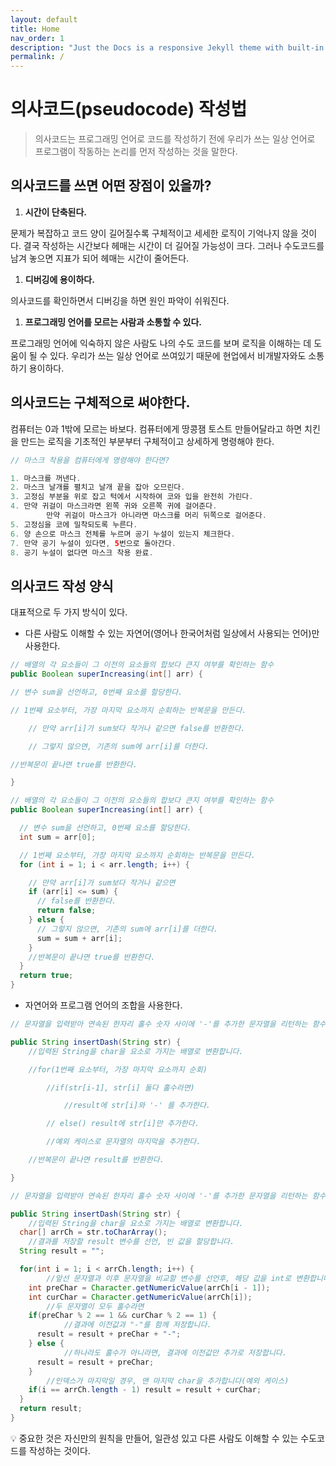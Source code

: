```yaml
---
layout: default
title: Home
nav_order: 1
description: "Just the Docs is a responsive Jekyll theme with built-in search that is easily customizable and hosted on GitHub Pages."
permalink: /
---
```


# 의사코드(pseudocode) 작성법

> 의사코드는 프로그래밍 언어로 코드를 작성하기 전에 우리가 쓰는 일상 언어로 프로그램이 작동하는 논리를 먼저 작성하는 것을 말한다.
> 

## 의사코드를 쓰면 어떤 장점이 있을까?

1. **시간이 단축된다.**

문제가 복잡하고 코드 양이 길어질수록 구체적이고 세세한 로직이 기억나지 않을 것이다. 결국 작성하는 시간보다 헤매는 시간이 더 길어질 가능성이 크다. 그러나 수도코드를 남겨 놓으면 지표가 되어 헤매는 시간이 줄어든다. 

1. **디버깅에 용이하다.**

의사코드를 확인하면서 디버깅을 하면 원인 파악이 쉬워진다.

1. **프로그래밍 언어를 모르는 사람과 소통할 수 있다.**

프로그래밍 언어에 익숙하지 않은 사람도 나의 수도 코드를 보며 로직을 이해하는 데 도움이 될 수 있다. 우리가 쓰는 일상 언어로 쓰여있기 때문에 현업에서 비개발자와도 소통하기 용이하다. 

## 의사코드는 구체적으로 써야한다.

컴퓨터는 0과 1밖에 모르는 바보다. 컴퓨터에게 땅콩잼 토스트 만들어달라고 하면 치킨을 만드는 로직을 기초적인 부분부터 구체적이고 상세하게 명령해야 한다. 

```java
// 마스크 착용을 컴퓨터에게 명령해야 한다면?

1. 마스크를 꺼낸다.
2. 마스크 날개를 펼치고 날개 끝을 잡아 오므린다.
3. 고정심 부분을 위로 잡고 턱에서 시작하여 코와 입을 완전히 가린다.
4. 만약 귀걸이 마스크라면 왼쪽 귀와 오른쪽 귀에 걸어준다.
		만약 귀걸이 마스크가 아니라면 마스크를 머리 뒤쪽으로 걸어준다.
5. 고정심을 코에 밀착되도록 누른다.
6. 양 손으로 마스크 전체를 누르며 공기 누설이 있는지 체크한다.
7. 만약 공기 누설이 있다면, 5번으로 돌아간다.
8. 공기 누설이 없다면 마스크 착용 완료.
```

## 의사코드 작성 양식

대표적으로 두 가지 방식이 있다.

- 다른 사람도 이해할 수 있는 자연어(영어나 한국어처럼 일상에서 사용되는 언어)만 사용한다.

```java
// 배열의 각 요소들이 그 이전의 요소들의 합보다 큰지 여부를 확인하는 함수
public Boolean superIncreasing(int[] arr) {

// 변수 sum을 선언하고, 0번째 요소를 할당한다.

// 1번째 요소부터, 가장 마지막 요소까지 순회하는 반복문을 만든다.

	// 만약 arr[i]가 sum보다 작거나 같으면 false를 반환한다.

	// 그렇지 않으면, 기존의 sum에 arr[i]를 더한다.

//반복문이 끝나면 true를 반환한다.

}
```

```java
// 배열의 각 요소들이 그 이전의 요소들의 합보다 큰지 여부를 확인하는 함수
public Boolean superIncreasing(int[] arr) {

  // 변수 sum을 선언하고, 0번째 요소를 할당한다.
  int sum = arr[0];

  // 1번째 요소부터, 가장 마지막 요소까지 순회하는 반복문을 만든다.
  for (int i = 1; i < arr.length; i++) {

    // 만약 arr[i]가 sum보다 작거나 같으면
    if (arr[i] <= sum) {
      // false를 반환한다.
      return false;
    } else {
      // 그렇지 않으면, 기존의 sum에 arr[i]를 더한다.
      sum = sum + arr[i];
    }
    //반복문이 끝나면 true를 반환한다.
  }
  return true;
}
```

- 자연어와 프로그램 언어의 조합을 사용한다.

```java
// 문자열을 입력받아 연속된 한자리 홀수 숫자 사이에 '-'를 추가한 문자열을 리턴하는 함수

public String insertDash(String str) {
	//입력된 String을 char을 요소로 가지는 배열로 변환합니다.

	//for(1번째 요소부터, 가장 마지막 요소까지 순회)

		//if(str[i-1], str[i] 둘다 홀수라면)

			//result에 str[i]와 '-' 를 추가한다.

		// else() result에 str[i]만 추가한다.

		//예외 케이스로 문자열의 마지막을 추가한다.

	//반복문이 끝나면 result를 반환한다.

}
```

```java
// 문자열을 입력받아 연속된 한자리 홀수 숫자 사이에 '-'를 추가한 문자열을 리턴하는 함수

public String insertDash(String str) {
	//입력된 String을 char을 요소로 가지는 배열로 변환합니다.
  char[] arrCh = str.toCharArray();
	//결과를 저장할 result 변수를 선언, 빈 값을 할당합니다.
  String result = "";

  for(int i = 1; i < arrCh.length; i++) {
		//앞선 문자열과 이후 문자열을 비교할 변수를 선언후, 해당 값을 int로 변환합니다.
    int preChar = Character.getNumericValue(arrCh[i - 1]);
    int curChar = Character.getNumericValue(arrCh[i]);
		//두 문자열이 모두 홀수라면
    if(preChar % 2 == 1 && curChar % 2 == 1) {
			//결과에 이전값과 "-"를 함께 저장합니다.
      result = result + preChar + "-";
    } else {
			//하나라도 홀수가 아니라면, 결과에 이전값만 추가로 저장합니다.
      result = result + preChar;
    }
		//인덱스가 마지막일 경우, 맨 마지막 char을 추가합니다(예외 케이스)
    if(i == arrCh.length - 1) result = result + curChar;
  }
  return result;
}
```

<aside>
💡 중요한 것은 자신만의 원칙을 만들어, 일관성 있고 다른 사람도 이해할 수 있는 수도코드를 작성하는 것이다.

</aside>